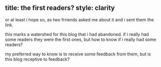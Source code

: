 title: the first readers?
style: clarity
---

or at least i hope so, as two frriends asked me about it and i sent
them the link.

this marks a watershed for this blog that i had abandoned. if i really
had some readers they were the first ones, but how to know if i really
had some readers?

my preferred way to know is to receive some feedback from them, but is
this blog receptive to feedback?